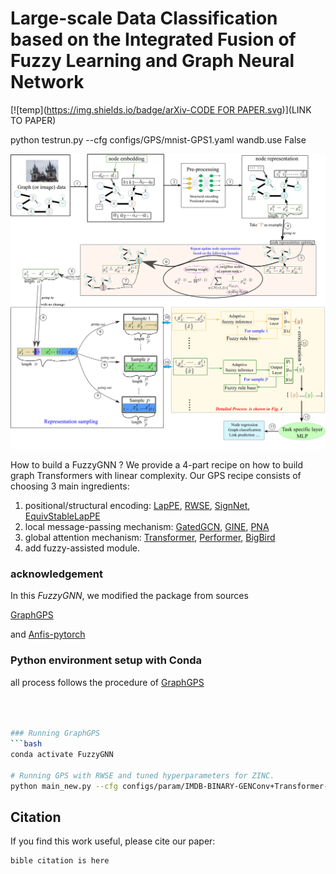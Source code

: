 # Large-scale Data Classification based on the Integrated Fusion of Fuzzy Learning and Graph Neural Network

[![temp]([https://img.shields.io/badge/arXiv-CODE FOR PAPER.svg](https://www.sciencedirect.com/science/article/pii/S1566253523003834))](LINK TO PAPER)

python testrun.py --cfg configs/GPS/mnist-GPS1.yaml  wandb.use False

![FuzzyGNN](./fuzzygraph.png)


How to build a FuzzyGNN ? We provide a 4-part recipe on how to build graph Transformers with linear complexity. Our GPS recipe consists of choosing 3 main ingredients:
1. positional/structural encoding: [LapPE](https://arxiv.org/abs/2106.03893), [RWSE](https://arxiv.org/abs/2110.07875), [SignNet](https://arxiv.org/abs/2202.13013), [EquivStableLapPE](https://arxiv.org/abs/2203.00199)
2. local message-passing mechanism: [GatedGCN](https://arxiv.org/abs/1711.07553), [GINE](https://arxiv.org/abs/1905.12265), [PNA](https://arxiv.org/abs/2004.05718)
3. global attention mechanism: [Transformer](https://arxiv.org/abs/1706.03762), [Performer](https://arxiv.org/abs/2009.14794), [BigBird](https://arxiv.org/abs/2007.14062)
4. add fuzzy-assisted module.

### acknowledgement
In this *FuzzyGNN*, we modified the package from sources

 [GraphGPS](https://github.com/rampasek/GraphGPS)
 
and [Anfis-pytorch](https://github.com/jfpower/anfis-pytorch)


### Python environment setup with Conda
 all process follows the procedure of [GraphGPS](https://github.com/rampasek/GraphGPS)
```bash



### Running GraphGPS
```bash
conda activate FuzzyGNN

# Running GPS with RWSE and tuned hyperparameters for ZINC.
python main_new.py --cfg configs/param/IMDB-BINARY-GENConv+Transformer-0-mix.yaml  wandb.use False

```


## Citation

If you find this work useful, please cite our paper:
```
bible citation is here
```
